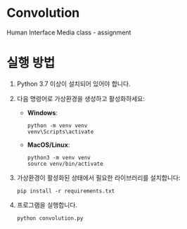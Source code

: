 # Convolution
Human Interface Media class - assignment
# 실행 방법

1. Python 3.7 이상이 설치되어 있어야 합니다.

2. 다음 명령어로 가상환경을 생성하고 활성화하세요:
   - **Windows**:
     ```
     python -m venv venv
     venv\Scripts\activate
     ```
   - **MacOS/Linux**:
     ```
     python3 -m venv venv
     source venv/bin/activate
     ```

3. 가상환경이 활성화된 상태에서 필요한 라이브러리를 설치합니다:
   ```
   pip install -r requirements.txt
   ```
4. 프로그램을 실행합니다.
   ```
   python convolution.py
   ```
